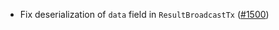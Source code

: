 - Fix deserialization of `data` field in `ResultBroadcastTx`
  ([\#1500](https://github.com/informalsystems/tendermint-rs/issues/1500))